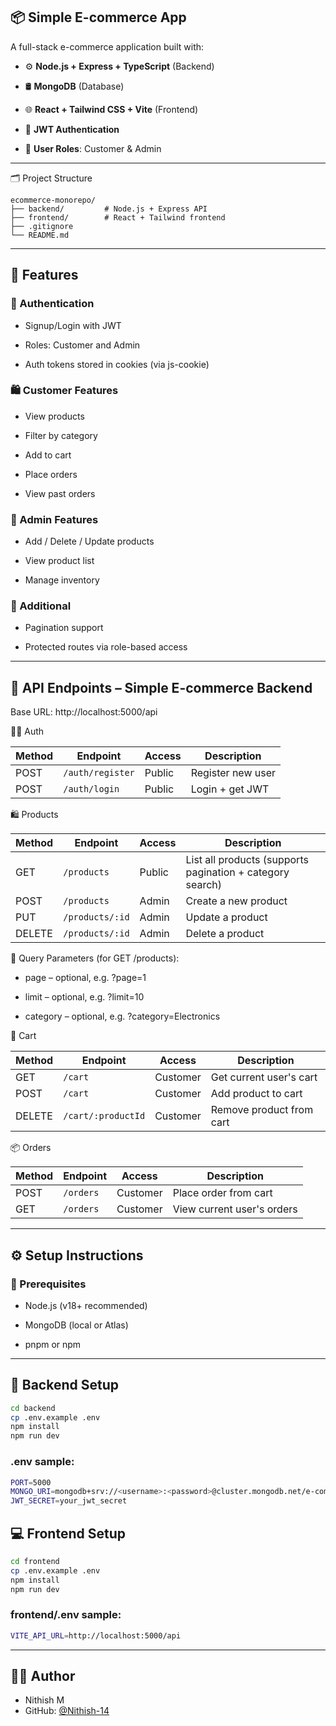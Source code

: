 📦 Simple E-commerce App
------------------------

A full-stack e-commerce application built with:

*   ⚙️ **Node.js + Express + TypeScript** (Backend)
    
*   🛢️ **MongoDB** (Database)
    
*   🌐 **React + Tailwind CSS + Vite** (Frontend)
    
*   🔐 **JWT Authentication**
    
*   👥 **User Roles**: Customer & Admin

---

🗂️ Project Structure

```
ecommerce-monorepo/
├── backend/         # Node.js + Express API
├── frontend/        # React + Tailwind frontend
├── .gitignore
└── README.md
```

---

🚀 Features
-----------

### 👤 Authentication

*   Signup/Login with JWT
    
*   Roles: Customer and Admin
    
*   Auth tokens stored in cookies (via js-cookie)
    

### 🛍️ Customer Features

*   View products
    
*   Filter by category
    
*   Add to cart
    
*   Place orders
    
*   View past orders
    

### 🛒 Admin Features

*   Add / Delete / Update products
    
*   View product list
    
*   Manage inventory
    

### 🧩 Additional

*   Pagination support
    
*   Protected routes via role-based access

---

📡 API Endpoints – Simple E-commerce Backend
--------------------------------------------

Base URL: http://localhost:5000/api

🧑‍💻 Auth

| Method | Endpoint       | Access | Description       |
| ------ | -------------- | ------ | ----------------- |
| POST   | `/auth/register` | Public | Register new user |
| POST   | `/auth/login`  | Public | Login + get JWT   |

🛍️ Products

| Method | Endpoint        | Access | Description                                               |
| ------ | --------------- | ------ | --------------------------------------------------------- |
| GET    | `/products`     | Public | List all products (supports pagination + category search) |
| POST   | `/products`     | Admin  | Create a new product                                      |
| PUT    | `/products/:id` | Admin  | Update a product                                          |
| DELETE | `/products/:id` | Admin  | Delete a product                                          |

🔎 Query Parameters (for GET /products):

- page – optional, e.g. ?page=1

- limit – optional, e.g. ?limit=10

- category – optional, e.g. ?category=Electronics

🛒 Cart

| Method | Endpoint    | Access   | Description                  |
| ------ | ----------- | -------- | ---------------------------- |
| GET    | `/cart`     | Customer | Get current user's cart      |
| POST   | `/cart`     | Customer | Add product to cart          |
| DELETE | `/cart/:productId` | Customer | Remove product from cart     |

📦 Orders

| Method | Endpoint  | Access   | Description                |
| ------ | --------- | -------- | -------------------------- |
| POST   | `/orders` | Customer | Place order from cart      |
| GET    | `/orders` | Customer | View current user's orders |

---

⚙️ Setup Instructions
---------------------

### 📌 Prerequisites

*   Node.js (v18+ recommended)
    
*   MongoDB (local or Atlas)
    
*   pnpm or npm


---

🧰 Backend Setup
----------------

```bash
cd backend
cp .env.example .env
npm install
npm run dev 
```

### .env sample:

```bash
PORT=5000
MONGO_URI=mongodb+srv://<username>:<password>@cluster.mongodb.net/e-commerce?retryWrites=true&w=majority
JWT_SECRET=your_jwt_secret
```

💻 Frontend Setup
-----------------

```bash
cd frontend
cp .env.example .env
npm install
npm run dev 
```

### frontend/.env sample:

```bash
VITE_API_URL=http://localhost:5000/api
```

---

## 👨‍💻 Author

- Nithish M  
- GitHub: [@Nithish-14](https://github.com/Nithish-14)